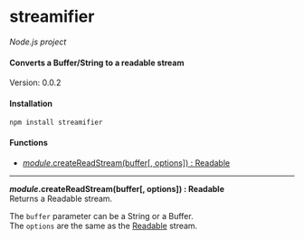 streamifier
===========

_Node.js project_

#### Converts a Buffer/String to a readable stream ####

Version: 0.0.2

#### Installation ####

```
npm install streamifier
```

#### Functions ####

- [_module_.createReadStream(buffer[, options]) : Readable](#createReadStream)

---

<a name="createReadStream"></a>
___module_.createReadStream(buffer[, options]) : Readable__  
Returns a Readable stream.

The `buffer` parameter can be a String or a Buffer.  
The `options` are the same as the [Readable](http://nodejs.org/api/stream.html#stream_class_stream_readable) stream.